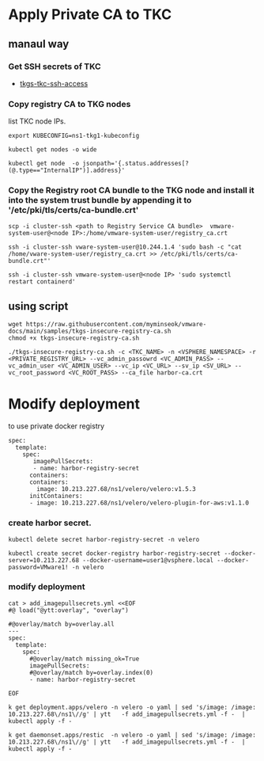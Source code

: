 # Apply Private CA to TKC

## manaul way

### Get SSH secrets of TKC
- [tkgs-tkc-ssh-access](tkgs-tkc-ssh-access.md)


### Copy registry CA to TKG nodes

list TKC node IPs.

```
export KUBECONFIG=ns1-tkg1-kubeconfig

kubectl get nodes -o wide

kubectl get node  -o jsonpath='{.status.addresses[?(@.type=="InternalIP")].address}'
```

### Copy the Registry root CA bundle to the TKG node and install it into the system trust bundle by appending it to '/etc/pki/tls/certs/ca-bundle.crt'

```
scp -i cluster-ssh <path to Registry Service CA bundle>  vmware-system-user@<node IP>:/home/vmware-system-user/registry_ca.crt

ssh -i cluster-ssh vware-system-user@10.244.1.4 'sudo bash -c "cat /home/vware-system-user/registry_ca.crt >> /etc/pki/tls/certs/ca-bundle.crt"'

ssh -i cluster-ssh vmware-system-user@<node IP> 'sudo systemctl restart containerd'

```
## using script

```
wget https://raw.githubusercontent.com/myminseok/vmware-docs/main/samples/tkgs-insecure-registry-ca.sh
chmod +x tkgs-insecure-registry-ca.sh

./tkgs-insecure-registry-ca.sh -c <TKC_NAME> -n <VSPHERE_NAMESPACE> -r <PRIVATE_REGISTRY_URL> --vc_admin_passowrd <VC_ADMIN_PASS> --vc_admin_user <VC_ADMIN_USER> --vc_ip <VC_URL> --sv_ip <SV_URL> --vc_root_password <VC_ROOT_PASS> --ca_file harbor-ca.crt

```


# Modify deployment 
to use private docker registry 
```
spec:
  template:
    spec:
       imagePullSecrets:
       - name: harbor-registry-secret
      containers:
      containers:
        image: 10.213.227.68/ns1/velero/velero:v1.5.3
      initContainers:
      - image: 10.213.227.68/ns1/velero/velero-plugin-for-aws:v1.1.0
```


### create harbor secret.
```
kubectl delete secret harbor-registry-secret -n velero

kubectl create secret docker-registry harbor-registry-secret --docker-server=10.213.227.68 --docker-username=user1@vsphere.local --docker-password=VMware1! -n velero
```


### modify deployment


```
cat > add_imagepullsecrets.yml <<EOF
#@ load("@ytt:overlay", "overlay")

#@overlay/match by=overlay.all
---
spec:
  template:
    spec:
      #@overlay/match missing_ok=True
      imagePullSecrets:
      #@overlay/match by=overlay.index(0)
      - name: harbor-registry-secret
 
EOF
```

```
k get deployment.apps/velero -n velero -o yaml | sed 's/image: /image: 10.213.227.68\/ns1\//g' | ytt   -f add_imagepullsecrets.yml -f -  | kubectl apply -f -

k get daemonset.apps/restic  -n velero -o yaml | sed 's/image: /image: 10.213.227.68\/ns1\//g' | ytt   -f add_imagepullsecrets.yml -f -  | kubectl apply -f -
```


